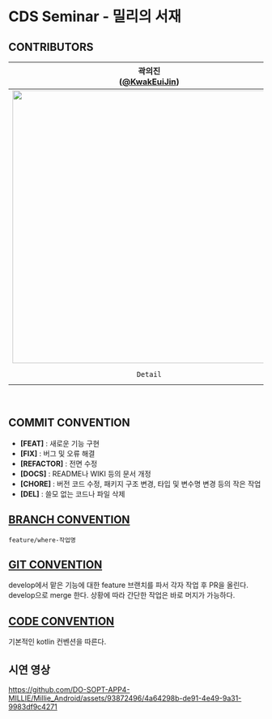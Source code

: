 # CDS Seminar - 밀리의 서재

## CONTRIBUTORS
| 곽의진<br/>([@KwakEuiJin](https://github.com/KwakEuiJin)) | 김지영<br/>([@amourxyoung](https://github.com/amourxyoung)) | 박동민<br/>([@minju1459](https://github.com/chattymin)) | 조세연<br/>([@crownjoe](https://github.com/crownjoe)) |
| :---: | :---: | :---: | :---: |
| <img width="540" src="https://avatars.githubusercontent.com/u/93872496?v=4"/> | <img width="540" src="https://avatars.githubusercontent.com/u/62274335?v=4"/> | <img width="540" src="https://avatars.githubusercontent.com/u/52882799?v=4"/> | <img width="540" src="https://avatars.githubusercontent.com/u/135544903?v=4"/> |
| `Detail` | `Today` | `Today` | `Best` <br/> `My Shelf` |
<br>

## COMMIT CONVENTION
- **[FEAT]** : 새로운 기능 구현
- **[FIX]** : 버그 및 오류 해결
- **[REFACTOR]** : 전면 수정
- **[DOCS]** : README나 WIKI 등의 문서 개정
- **[CHORE]** : 버전 코드 수정, 패키지 구조 변경, 타입 및 변수명 변경 등의 작은 작업
- **[DEL]** : 쓸모 없는 코드나 파일 삭제

## [BRANCH CONVENTION](https://www.notion.so/dosopt/Android-Notion-94ea993513c34dc4bcd81c0292746764)
```
feature/where-작업명
```

## [GIT CONVENTION](https://www.notion.so/dosopt/Android-Notion-94ea993513c34dc4bcd81c0292746764)
develop에서 맡은 기능에 대한 feature 브랜치를 파서 각자 작업 후 PR을 올린다. develop으로 merge 한다. 상황에 따라 간단한 작업은 바로 머지가 가능하다.

## [CODE CONVENTION](https://www.notion.so/dosopt/Android-Notion-94ea993513c34dc4bcd81c0292746764)
기본적인 kotlin 컨벤션을 따른다.

## 시연 영상

https://github.com/DO-SOPT-APP4-MILLIE/Millie_Android/assets/93872496/4a64298b-de91-4e49-9a31-9983df9c4271

